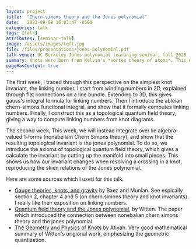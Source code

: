 ```yaml
---
layout: project 
title:  "Chern-simons theory and the Jones polynomial"
date:   2023-09-08 16:03:47 -0500
categories: talk
tags: [talk]
attributes: [seminar-talk]
image: /assets/images/tqft.jpg
file: /files/presentations/jones-polynomial.pdf
talk-venue: UC Berkeley Jones polynomial learaning seminar, fall 2023
summary: Knots were born from Kelvin's *vortex theory of atoms*. This was a bold (if ultimately misguided) attempt to quantize physics through the topology of knots. Following the steady march of mathematical progress, knots strayed far from their physical roots. I describe a curious rondevouz in the 1980s, when a modern incarnation of Kelvin's vortex theory once again spurred knot theory, now through the *jones polynomial*. I give two talks summarizing this story, and Witten's paper on quantum field theory and the jones polynomial.
pageHasContent: true
---
```


The first  week, I traced through this perspective on the simplest knot invariant, the linking number. I start from winding numbers in 2D, explained through flat connections on a line bundle. Extending to 3D, this gives gauss's integral formula for linking numbers. Then I introduce the ableian chern-simons functional integral, and show that it formally computes linking numbers. Finally, I construct this as a topological quantum field theory, giving a way to compute linking numbers from knot diagrams. 

 The second week, This week, we will instead integrate over lie algebra-valued 1-forms (nonabeilain Chern Simons theory), and show that the resulting topological invariant is the jones polynomial. To do so, we introduce the axioms of topological quantum field theory, which gives a calculate the invariant by cutting up the manifold into small pieces. This shows us how our invariant changes when resolving a crossing in a knot, reproducing the skien relations of the Jones polynomial. 

Here are some sources which I used for this talk.
- [Gauge theories, knots, and gravity](https://www.worldscientific.com/worldscibooks/10.1142/2324#t=aboutBook) by Baez and Munian. See espically section 2, chapter 4 and 5 (on chern simons theory and knot invariants). I really like their exposition on linking numbers.
- [Quantum field theory and the Jones polynomial](https://people.maths.ox.ac.uk/beem/papers/jones_polynomial_witten.pdf), by Witten. The paper which introduced the connection between nonebalian chern simons theory and the jones polynomial.
- [The Geometry and Physics of Knots](https://www.cambridge.org/core/books/geometry-and-physics-of-knots/AE5EDC4CA423FCD598FFB6A3D8AC72E4) by Atiyah. Very good mathematical summary of Witten's origional work, emphesizing the geometric quantization.
